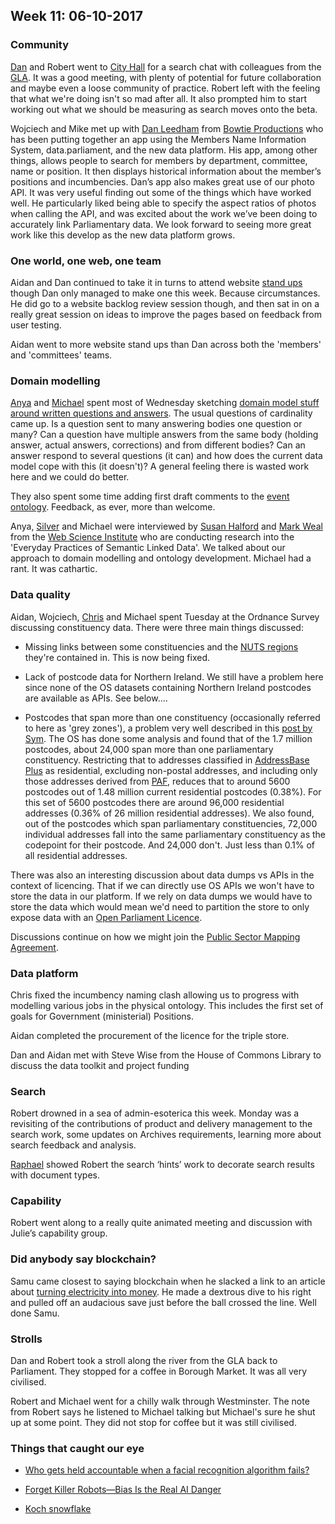 ## Week 11: 06-10-2017

### Community

[Dan](https://twitter.com/dasbarrett) and Robert went to [City Hall](https://en.wikipedia.org/wiki/City_Hall,_London) for a search chat with colleagues from the [GLA](https://www.london.gov.uk/). It was a good meeting, with plenty of potential for future collaboration and maybe even a loose community of practice. Robert left with the feeling that what we're doing isn't so mad after all. It also prompted him to start working out what we should be measuring as search moves onto the beta. 

Wojciech and Mike met up with [Dan Leedham](https://twitter.com/danleedham) from [Bowtie Productions](http://www.bowtietv.com/) who has been putting together an app using the Members Name Information System, data.parliament, and the new data platform. His app, among other things, allows people to search for members by department, committee, name or position. It then displays historical information about the member’s positions and incumbencies. Dan’s app also makes great use of our photo API. It was very useful finding out some of the things which have worked well. He particularly liked being able to specify the aspect ratios of photos when calling the API, and was excited about the work we’ve been doing to accurately link Parliamentary data. We look forward to seeing more great work like this develop as the new data platform grows.

### One world, one web, one team

Aidan and Dan continued to take it in turns to attend website [stand ups](https://www.youtube.com/watch?v=fgXqDmhECxc) though Dan only managed to make one this week. Because circumstances. He did go to a website backlog review session though, and then sat in on a really great session on ideas to improve the pages based on feedback from user testing.

Aidan went to more website stand ups than Dan across both the 'members' and 'committees' teams.

### Domain modelling

[Anya](https://twitter.com/bitten_) and [Michael](https://twitter.com/fantasticlife) spent most of Wednesday sketching [domain model stuff around written questions and answers](https://github.com/ukparliament/domain-models/blob/master/Written%20questions/written-questions.pdf). The usual questions of cardinality came up. Is a question sent to many answering bodies one question or many? Can a question have multiple answers from the same body (holding answer, actual answers, corrections) and from different bodies? Can an answer respond to several questions (it can) and how does the current data model cope with this (it doesn't)? A general feeling there is wasted work here and we could do better.

They also spent some time adding first draft comments to the [event ontology](https://ukparliament.github.io/ontologies/event/event-ontology.html). Feedback, as ever, more than welcome.

Anya, [Silver](https://twitter.com/silveroliver) and Michael were interviewed by [Susan Halford](https://twitter.com/susanjhalford) and [Mark Weal](https://twitter.com/mark_weal) from the [Web Science Institute](https://www.southampton.ac.uk/wsi/index.page) who are conducting research into the 'Everyday Practices of Semantic Linked Data'. We talked about our approach to domain modelling and ontology development. Michael had a rant. It was cathartic.

### Data quality

Aidan, Wojciech, [Chris](https://twitter.com/chrisalcockdev) and Michael spent Tuesday at the Ordnance Survey discussing constituency data. There were three main things discussed:

* Missing links between some constituencies and the [NUTS regions](https://en.wikipedia.org/wiki/NUTS_statistical_regions_of_the_United_Kingdom) they're contained in. This is now being fixed.

* Lack of postcode data for Northern Ireland. We still have a problem here since none of the OS datasets containing Northern Ireland postcodes are available as APIs. See below....

* Postcodes that span more than one constituency (occasionally referred to here as 'grey zones'), a problem very well described in this [post by Sym](https://democracyclub.org.uk/blog/2017/03/20/4314-times-when-postcodes-arent-good-enough/). The OS has done some analysis and found that of the 1.7 million postcodes, about 24,000 span more than one parliamentary constituency. Restricting that to addresses classified in [AddressBase Plus](https://www.ordnancesurvey.co.uk/business-and-government/products/addressbase-products.html) as residential, excluding non-postal addresses, and including only those addresses derived from [PAF](http://www.royalmail.com/business/services/marketing/data-optimisation/paf), reduces that to around 5600 postcodes out of 1.48 million current residential postcodes (0.38%). For this set of 5600 postcodes there are around 96,000 residential addresses (0.36% of 26 million residential addresses). We also found, out of the postcodes which span parliamentary constituencies, 72,000 individual addresses fall into the same parliamentary constituency as the codepoint for their postcode. And 24,000 don't. Just less than 0.1% of all residential addresses.

There was also an interesting discussion about data dumps vs APIs in the context of licencing. That if we can directly use OS APIs we won't have to store the data in our platform. If we rely on data dumps we would have to store the data which would mean we'd need to partition the store to only expose data with an [Open Parliament Licence](https://www.parliament.uk/site-information/copyright-parliament/open-parliament-licence/).

Discussions continue on how we might join the [Public Sector Mapping Agreement](https://www.ordnancesurvey.co.uk/business-and-government/public-sector/mapping-agreements/public-sector-mapping-agreement.html).

### Data platform

Chris fixed the incumbency naming clash allowing us to progress with modelling various jobs in the physical ontology. This includes the first set of goals for Government (ministerial) Positions.

Aidan completed the procurement of the licence for the triple store.

Dan and Aidan met with Steve Wise from the House of Commons Library to discuss the data toolkit and project funding

### Search

Robert drowned in a sea of admin-esoterica this week. Monday was a revisiting of the contributions of product and delivery management to the search work, some updates on Archives requirements, learning more about search feedback and analysis. 

[Raphael](https://twitter.com/raphaelleung) showed Robert the search ‘hints’ work to decorate search results with document types.

### Capability

Robert went along to a really quite animated meeting and discussion with Julie’s capability group.

### Did anybody say blockchain?

Samu came closest to saying blockchain when he slacked a link to an article about [turning electricity into money](https://spectrum.ieee.org/computing/networks/why-the-biggest-bitcoin-mines-are-in-china). He made a dextrous dive to his right and pulled off an audacious save just before the ball crossed the line. Well done Samu.

### Strolls

Dan and Robert took a stroll along the river from the GLA back to Parliament. They stopped for a coffee in Borough Market. It was all very civilised.

Robert and Michael went for a chilly walk through Westminster. The note from Robert says he listened to Michael talking but Michael's sure he shut up at some point. They did not stop for coffee but it was still civilised.

### Things that caught our eye

* [Who gets held accountable when a facial recognition algorithm fails?](https://medium.com/@ellenbroad/who-do-we-hold-accountable-when-facial-recognition-algorithms-fail-47feba3aae92)

* [Forget Killer Robots—Bias Is the Real AI Danger](https://www.technologyreview.com/s/608986/forget-killer-robotsbias-is-the-real-ai-danger/)

* [Koch snowflake](https://en.wikipedia.org/wiki/Koch_snowflake#/media/File:Kochsim.gif)